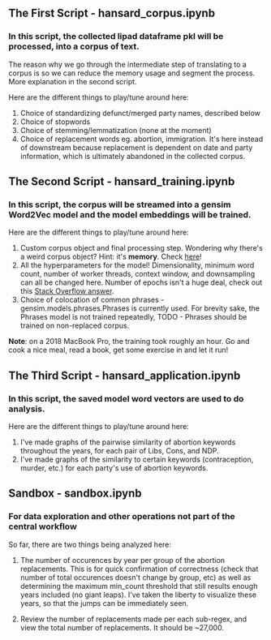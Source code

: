 ## The First Script - hansard_corpus.ipynb
### In this script, the collected lipad dataframe pkl will be processed, into a corpus of text. 
The reason why we go through the intermediate step of translating to a corpus is so we can reduce the memory usage and segment the process. More explanation in the second script.

Here are the different things to play/tune around here:

1. Choice of standardizing defunct/merged party names, described below
2. Choice of stopwords
3. Choice of stemming/lemmatization (none at the moment)
4. Choice of replacement words eg. abortion, immigration. It's here instead of downstream because replacement is dependent on date and party information, which is ultimately abandoned in the collected corpus. 


## The Second Script - hansard_training.ipynb
### In this script, the corpus will be streamed into a gensim Word2Vec model and the model embeddings will be trained. 

Here are the different things to play/tune around here:

1. Custom corpus object and final processing step. Wondering why there's a weird corpus object? Hint: it's **memory**.  Check [here](https://radimrehurek.com/gensim/auto_examples/core/run_corpora_and_vector_spaces.html#corpus-streaming-tutorial)! 
2. All the hyperparameters for the model! Dimensionality, minimum word count, number of worker threads, context window, and downsampling can all be changed here. Number of epochs isn't a huge deal, check out this [Stack Overflow answer](https://stackoverflow.com/a/46857922). 
3. Choice of colocation of common phrases - gensim.models.phrases.Phrases is currently used. For brevity sake, the Phrases model is not trained repeatedly, TODO - Phrases should be trained on non-replaced corpus. 

**Note**: on a 2018 MacBook Pro, the training took roughly an hour. Go and cook a nice meal, read a book, get some exercise in and let it run! 


## The Third Script - hansard_application.ipynb
### In this script, the saved model word vectors are used to do analysis.  

Here are the different things to play/tune around here:

1. I've made graphs of the pairwise similarity of abortion keywords throughout the years, for each pair of Libs, Cons, and NDP. 
2. I've made graphs of the similarity to certain keywords (contraception, murder, etc.) for each party's use of abortion keywords.


## Sandbox - sandbox.ipynb
### For data exploration and other operations not part of the central workflow

So far, there are two things being analyzed here:
1. The number of occurences by year per group of the abortion replacements. This is for quick confirmation of correctness (check that number of total occurences doesn't change by group, etc) as well as determining the maximum min_count threshold that still results enough years included (no giant leaps). I've taken the liberty to visualize these years, so that the jumps can be immediately seen. 

2. Review the number of replacements made per each sub-regex, and view the total number of replacements. It should be ~27,000. 
